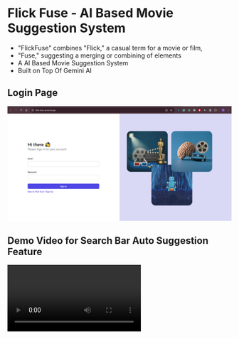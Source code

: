 # Flick Fuse - AI Based Movie Suggestion System

- "FlickFuse" combines "Flick," a casual term for a movie or film,
- "Fuse," suggesting a merging or combining of elements
- A AI Based Movie Suggestion System
- Built on Top Of Gemini AI

## Login Page

![Login Page](proof-of-work/login-page.png)

## Demo Video for Search Bar Auto Suggestion Feature

<video src="https://github.com/user-attachments/assets/f56fbfa1-0412-42e5-8ba8-97d1beca58a3" autoplay />

## Landing Page

![Landing Page](proof-of-work/final-pic.png)

## Search Result View

![Search Result View](proof-of-work/image-2.png)

MovieMapper

